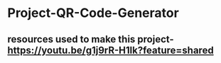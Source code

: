 # Project-QR-Code-Generator 
## resources used to make this project-https://youtu.be/g1j9rR-H1lk?feature=shared
